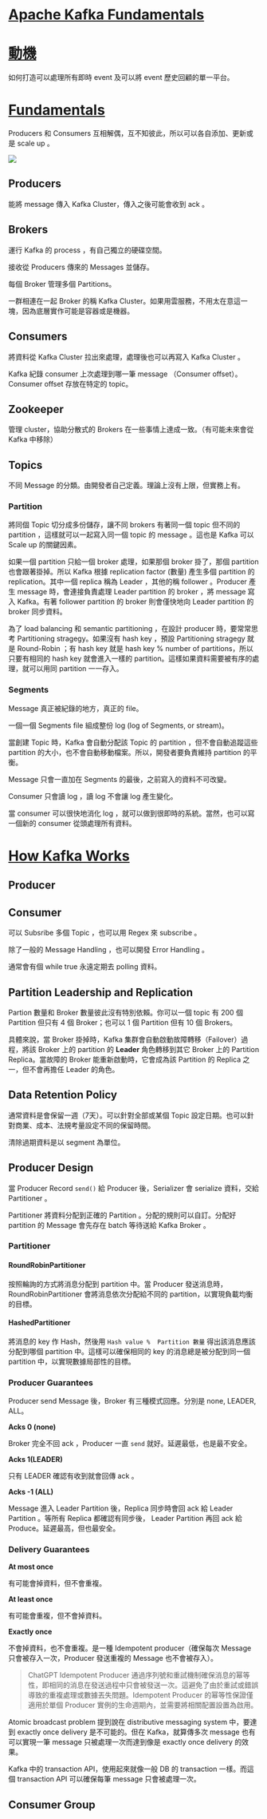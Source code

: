 # [Apache Kafka Fundamentals](https://www.youtube.com/playlist?list=PLa7VYi0yPIH2PelhRHoFR5iQgflg-y6JA)

# [動機](https://www.youtube.com/watch?v=BsojaA1XnpM)

如何打造可以處理所有即時 event 及可以將 event 歷史回顧的單一平台。

# [Fundamentals](https://www.youtube.com/watch?v=B5j3uNBH8X4)

Producers 和 Consumers 互相解偶，互不知彼此，所以可以各自添加、更新或是 scale up 。

![](./assets/apache-kafka-fundamentals-fundamentals.drawio.png)

## Producers

能將 message 傳入 Kafka Cluster，傳入之後可能會收到 ack 。

## Brokers

運行 Kafka 的 process ，有自己獨立的硬碟空間。

接收從 Producers 傳來的 Messages 並儲存。

每個 Broker 管理多個 Partitions。

一群相連在一起 Broker 的稱 Kafka Cluster。如果用雲服務，不用太在意這一塊，因為底層實作可能是容器或是機器。


## Consumers

將資料從 Kafka Cluster 拉出來處理，處理後也可以再寫入 Kafka Cluster 。

Kafka 紀錄 consumer 上次處理到哪一筆 message （Consumer offset）。Consumer offset 存放在特定的 topic。


## Zookeeper

管理 cluster，協助分散式的 Brokers 在一些事情上達成一致。（有可能未來會從 Kafka 中移除）

## Topics

不同 Message 的分類。由開發者自己定義。理論上沒有上限，但實務上有。

### Partition

將同個 Topic 切分成多份儲存，讓不同 brokers 有著同一個 topic 但不同的 partition ，這樣就可以一起寫入同一個 topic 的 message 。這也是 Kafka 可以 Scale up 的關鍵因素。

如果一個 partition 只給一個 broker 處理，如果那個 broker 掛了，那個 partition 也會跟著掛掉。所以 Kafka 根據 replication factor (數量) 產生多個 partition 的 replication。其中一個 replica 稱為 Leader ，其他的稱 follower 。Producer 產生 message 時，會連接負責處理 Leader partition 的 broker ，將 message 寫入 Kafka。有著 follower partition 的 broker 則會僅快地向 Leader partition 的 broker 同步資料。

為了 load balancing 和 semantic partitioning ，在設計 producer 時，要常常思考 Partitioning stragegy。如果沒有 hash key ，預設 Partitioning stragegy 就是 Round-Robin ；有 hash key 就是 hash key % number of partitions，所以只要有相同的 hash key 就會進入一樣的 partition。這樣如果資料需要被有序的處理，就可以用同 partition 一一存入。

### Segments

Message 真正被紀錄的地方，真正的 file。

一個一個 Segments file 組成整份 log (log of Segments, or stream)。

當創建 Topic 時，Kafka 會自動分配該 Topic 的 partition ，但不會自動追蹤這些 partition 的大小，也不會自動移動檔案。所以，開發者要負責維持 partition 的平衡。

Message 只會一直加在 Segments 的最後，之前寫入的資料不可改變。

Consumer 只會讀 log ，讀 log 不會讓 log 產生變化。

當 consumer 可以很快地消化 log ，就可以做到很即時的系統。當然，也可以寫一個新的 consumer 從頭處理所有資料。

# [How Kafka Works](https://www.youtube.com/watch?v=jY02MB-sz8I)

## Producer

## Consumer

可以 Subsribe 多個 Topic ，也可以用 Regex 來 subscribe 。

除了一般的 Message Handling ，也可以開發 Error Handling 。

通常會有個 while true 永遠定期去 polling 資料。

## Partition Leadership and Replication

Partion 數量和 Broker 數量彼此沒有特別依賴。你可以一個 topic 有 200 個 Partition 但只有 4 個 Broker；也可以 1 個 Partition 但有 10 個 Brokers。

具體來說，當 Broker 掛掉時，Kafka 集群會自動啟動故障轉移（Failover）過程，將該 Broker 上的 partition 的 **Leader** 角色轉移到其它 Broker 上的 Partition Replica。當故障的 Broker 能重新啟動時，它會成為該 Partition 的 Replica 之一，但不會再擔任 Leader 的角色。

## Data Retention Policy

通常資料是會保留一週（7天）。可以針對全部或某個 Topic 設定日期。也可以針對商業、成本、法規考量設定不同的保留時間。

清除過期資料是以 segment 為單位。

## Producer Design

當 Producer Record `send()` 給 Producer 後，Serializer 會 serialize 資料，交給 Partitioner 。

Partitioner 將資料分配到正確的 Partition 。分配的規則可以自訂。分配好 partition 的 Message 會先存在 batch 等待送給 Kafka Broker 。

### Partitioner 

#### RoundRobinPartitioner

按照輪詢的方式將消息分配到 partition 中。當 Producer 發送消息時，RoundRobinPartitioner 會將消息依次分配給不同的 partition，以實現負載均衡的目標。

#### HashedPartitioner

將消息的 key 作 Hash，然後用 `Hash value %  Partition 數量` 得出該消息應該分配到哪個 partition 中。這樣可以確保相同的 key 的消息總是被分配到同一個 partition 中，以實現數據局部性的目標。


### Producer Guarantees

Producer send Message 後，Broker 有三種模式回應。分別是 none, LEADER, ALL。

**Acks 0 (none)**

Broker 完全不回 ack ，Producer 一直 `send` 就好。延遲最低，也是最不安全。

**Acks 1(LEADER)**

只有 LEADER 確認有收到就會回傳 ack 。

**Acks -1 (ALL)**

Message 進入 Leader Partition 後，Replica 同步時會回 ack 給 Leader Partition 。等所有 Replica 都確認有同步後， Leader Partition 再回 ack 給 Produce。延遲最高，但也最安全。

### Delivery Guarantees

**At most once**

有可能會掉資料，但不會重複。

**At least once**

有可能會重複，但不會掉資料。

**Exactly once**

不會掉資料，也不會重複。是一種 Idempotent producer（確保每次 Message 只會被存入一次，Producer 發送重複的 Message 也不會被存入）。

> ChatGPT
> Idempotent Producer 通過序列號和重試機制確保消息的幂等性，即相同的消息在發送過程中只會被發送一次。這避免了由於重試或錯誤導致的重複處理或數據丟失問題。Idempotent Producer 的幂等性保證僅適用於單個 Producer 實例的生命週期內，並需要將相關配置設置為啟用。

Atomic broadcast problem 提到說在 distributive messaging system 中，要達到 exactly once delivery 是不可能的。但在 Kafka，就算傳多次 message 也有可以實現一筆 message 只被處理一次而達到像是 exactly once delivery 的效果。

Kafka 中的 transaction API，使用起來就像一般 DB 的 transaction 一樣。而這個 transaction API 可以確保每筆 message 只會被處理一次。

## Consumer Group


##

